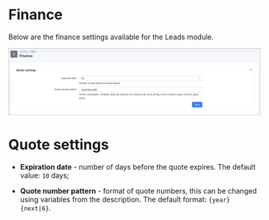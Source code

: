 Finance
=============

Below are the finance settings available for the Leads module.

![finance](finance.png)

# Quote settings
* **Expiration date** - number of days before the quote expires. The default value: `10` days;

* **Quote number pattern** - format of quote numbers, this can be changed using variables from the description. The default format: ```{year}{next|6}```.
